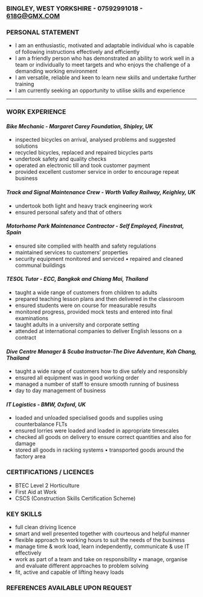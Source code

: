 ### **BINGLEY, WEST YORKSHIRE - 07592991018 - 618G@GMX.COM**

### **PERSONAL STATEMENT** 
* I am an enthusiastic, motivated and adaptable individual who is capable of following instructions effectively and efficiently
* I am a friendly person who has demonstrated an ability to work well in a team or individually to meet targets and who enjoys the challenge of a demanding working environment 
* I am versatile, reliable and keen to learn new skills and undertake further training 
* I am currently seeking an opportunity to utilise skills and experience
***

### **WORK EXPERIENCE**
####  *Bike Mechanic - Margaret Carey Foundation, Shipley, UK*
* inspected bicycles on arrival, analysed problems and suggested solutions 
* recycled bicycles, replaced and repaired bicycles parts 
* undertook safety and quality checks 
* operated an electronic till and took customer payment 
* provided excellent customer service in order to encourage repeat business

#### *Track and Signal Maintenance Crew - Worth Valley Railway, Keighley, UK*
* undertook both light and heavy track engineering work 
* ensured personal safety and that of others

#### *Motorhome Park Maintenance Contractor - Self Employed, Finestrat, Spain*
* ensured site complied with health and safety regulations 
* maintained services to customers’ properties 
* security equipment monitored and serviced • repaired and cleaned communal buildings

#### *TESOL Tutor - ECC, Bangkok and Chiang Mai, Thailand*
* taught a wide range of customers from children to adults 
* prepared teaching lesson plans and then delivered in the classroom 
* ensured students were on course for measurable results 
* monitored progress, provided mock tests and entered into final examinations 
* taught adults in a university and corporate setting 
* attended at international companies to deliver English lessons on a contract

#### *Dive Centre Manager & Scuba Instructor-The Dive Adventure, Koh Chang, Thailand*
* taught a wide range of customers how to dive safely and responsibly 
* ensured all equipment was in good working order
* managed a number of staff to ensure smooth running of business 
* day to day management of business

#### *IT Logistics - BMW, Oxford, UK*
* loaded and unloaded specialised goods and supplies using counterbalance FLTs 
* ensured lorries were loaded and loaded in appropriate timescales 
* checked all goods on delivery to ensure correct quantities and also for damage 
* stored all goods in racking systems • transported goods around the factory area

### **CERTIFICATIONS / LICENCES**
* BTEC Level 2 Horticulture 
* First Aid at Work
* CSCS (Construction Skills Certification Scheme)

### **KEY SKILLS**
* full clean driving licence 
* smart and well presented together with courteous and helpful manner 
* flexible approach to working hours to suit the needs of the business
* manage time & work load, learn independently, communicate & use IT effectively 
* work as part of a team and take on responsibility • manage, organise and evaluate different approaches to problem solving 
* fit, active and capable of lifting heavy loads

### **REFERENCES AVAILABLE UPON REQUEST**
